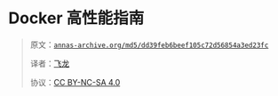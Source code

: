 # Docker 高性能指南

> 原文：[`annas-archive.org/md5/dd39feb6beef105c72d56854a3ed23fc`](https://annas-archive.org/md5/dd39feb6beef105c72d56854a3ed23fc)
> 
> 译者：[飞龙](https://github.com/wizardforcel)
> 
> 协议：[CC BY-NC-SA 4.0](http://creativecommons.org/licenses/by-nc-sa/4.0/)
